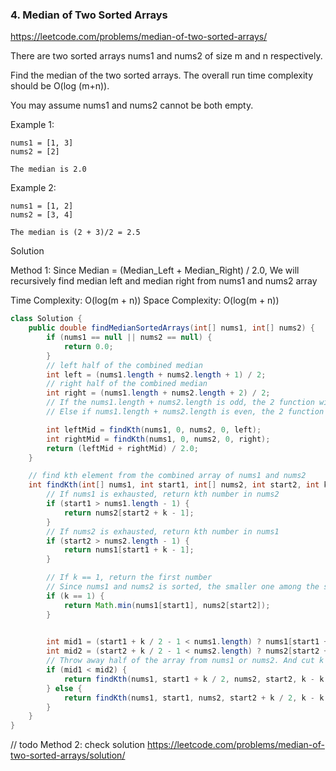 ### 4. Median of Two Sorted Arrays

https://leetcode.com/problems/median-of-two-sorted-arrays/

There are two sorted arrays nums1 and nums2 of size m and n respectively.

Find the median of the two sorted arrays. The overall run time complexity should be O(log (m+n)).

You may assume nums1 and nums2 cannot be both empty.

Example 1:
```
nums1 = [1, 3]
nums2 = [2]

The median is 2.0
```
Example 2:
```
nums1 = [1, 2]
nums2 = [3, 4]

The median is (2 + 3)/2 = 2.5
```

Solution

Method 1: Since Median = (Median_Left + Median_Right) / 2.0, We will recursively find median left and median right from nums1 and nums2 array

Time Complexity: O(log(m + n))
Space Complexity: O(log(m + n))
```java
class Solution {
    public double findMedianSortedArrays(int[] nums1, int[] nums2) {
        if (nums1 == null || nums2 == null) {
            return 0.0;
        }
        // left half of the combined median
        int left = (nums1.length + nums2.length + 1) / 2;
        // right half of the combined median
        int right = (nums1.length + nums2.length + 2) / 2;
        // If the nums1.length + nums2.length is odd, the 2 function will return the same number
        // Else if nums1.length + nums2.length is even, the 2 function will return the left number and right number that make up a median

        int leftMid = findKth(nums1, 0, nums2, 0, left);
        int rightMid = findKth(nums1, 0, nums2, 0, right);
        return (leftMid + rightMid) / 2.0;
    }

    // find kth element from the combined array of nums1 and nums2
    int findKth(int[] nums1, int start1, int[] nums2, int start2, int k) {
        // If nums1 is exhausted, return kth number in nums2
        if (start1 > nums1.length - 1) {
            return nums2[start2 + k - 1];
        }
        // If nums2 is exhausted, return kth number in nums1
        if (start2 > nums2.length - 1) {
            return nums1[start1 + k - 1];
        }

        // If k == 1, return the first number
        // Since nums1 and nums2 is sorted, the smaller one among the start point of nums1 and nums2 is the first one
        if (k == 1) {
            return Math.min(nums1[start1], nums2[start2]);
        }

        
        int mid1 = (start1 + k / 2 - 1 < nums1.length) ? nums1[start1 + k / 2 - 1] : Integer.MAX_VALUE;
        int mid2 = (start2 + k / 2 - 1 < nums2.length) ? nums2[start2 + k / 2 - 1] : Integer.MAX_VALUE;
        // Throw away half of the array from nums1 or nums2. And cut k in half
        if (mid1 < mid2) {
            return findKth(nums1, start1 + k / 2, nums2, start2, k - k / 2);
        } else {
            return findKth(nums1, start1, nums2, start2 + k / 2, k - k / 2);
        }
    }
}
```
// todo
Method 2: check solution
https://leetcode.com/problems/median-of-two-sorted-arrays/solution/

